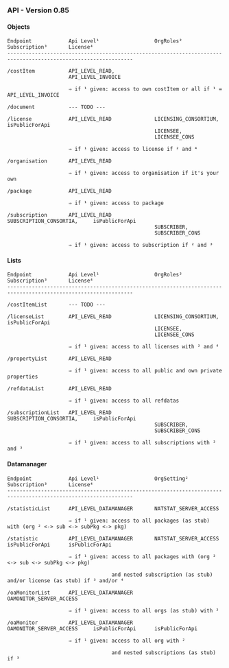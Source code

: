 
### API - Version 0.85


#### Objects
    
    Endpoint            Api Level¹                  OrgRoles²                   Subscription³       License⁴     
    ---------------------------------------------------------------------------------------------------------------
    
    /costItem           API_LEVEL_READ,
                        API_LEVEL_INVOICE
                        
                        ⇒ if ¹ given: access to own costItem or all if ¹ = API_LEVEL_INVOICE
    
    /document           --- TODO ---
    
    /license            API_LEVEL_READ              LICENSING_CONSORTIUM,                           isPublicForApi
                                                    LICENSEE,
                                                    LICENSEE_CONS
    
                        ⇒ if ¹ given: access to license if ² and ⁴ 
            
    /organisation       API_LEVEL_READ
    
                        ⇒ if ¹ given: access to organisation if it's your own
         
    /package            API_LEVEL_READ
    
                        ⇒ if ¹ given: access to package 
    
    /subscription       API_LEVEL_READ              SUBSCRIPTION_CONSORTIA,     isPublicForApi
                                                    SUBSCRIBER,
                                                    SUBSCRIBER_CONS
    
                        ⇒ if ¹ given: access to subscription if ² and ³


#### Lists
    
    Endpoint            Api Level¹                  OrgRoles²                   Subscription³       License⁴     
    ---------------------------------------------------------------------------------------------------------------
        
    /costItemList       --- TODO ---
    
    /licenseList        API_LEVEL_READ              LICENSING_CONSORTIUM,                           isPublicForApi
                                                    LICENSEE,
                                                    LICENSEE_CONS
                                                    
                        ⇒ if ¹ given: access to all licenses with ² and ⁴
    
    /propertyList       API_LEVEL_READ
    
                        ⇒ if ¹ given: access to all public and own private properties
    
    /refdataList        API_LEVEL_READ
    
                        ⇒ if ¹ given: access to all refdatas
    
    /subscriptionList   API_LEVEL_READ              SUBSCRIPTION_CONSORTIA,     isPublicForApi
                                                    SUBSCRIBER,
                                                    SUBSCRIBER_CONS
                                                        
                        ⇒ if ¹ given: access to all subscriptions with ² and ³ 


#### Datamanager
    
    Endpoint            Api Level¹                  OrgSetting²                 Subscription³       License⁴     
    ---------------------------------------------------------------------------------------------------------------
    
    /statisticList      API_LEVEL_DATAMANAGER       NATSTAT_SERVER_ACCESS
    
                        ⇒ if ¹ given: access to all packages (as stub) with (org ² <-> sub <-> subPkg <-> pkg)
    
    /statistic          API_LEVEL_DATAMANAGER       NATSTAT_SERVER_ACCESS       isPublicForApi      isPublicForApi      
    
                        ⇒ if ¹ given: access to all packages with (org ² <-> sub <-> subPkg <-> pkg)
      
                                      and nested subscription (as stub) and/or license (as stub) if ³ and/or ⁴
    
    /oaMonitorList      API_LEVEL_DATAMANAGER       OAMONITOR_SERVER_ACCESS
    
                        ⇒ if ¹ given: access to all orgs (as stub) with ²
    
    /oaMonitor          API_LEVEL_DATAMANAGER       OAMONITOR_SERVER_ACCESS     isPublicForApi      isPublicForApi
    
                        ⇒ if ¹ given: access to all org with ²
          
                                      and nested subscriptions (as stub) if ³
 